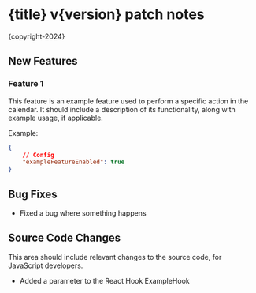 <!-- THIS FILE SHOULD BE COPIED AND RENAMED TO E.G "1.0.0.md" FOR THE CURRENT VERSION -->
<!-- ENSURE THAT PLACEHOLDER CONTENT IS REMOVED BEFORE DISTRIBUTION -->
<!-- TEXT WRAPPED IN CURLY BRACKETS WILL AUTOMATICALLY BE PARSED, DO NOT REPLACE THESE -->
<!-- MARKDOWN COMMENTS PLACED IN SINGLE LINES WILL BE REMOVED -->

# {title} v{version} patch notes
{copyright-2024}
<!-- REPLACE 2024 WITH THE CURRENT YEAR OF THE PATCH NOTE -->

## New Features
### Feature 1
This feature is an example feature used to perform a specific action in the calendar.
It should include a description of its functionality, along with example usage, if applicable.

Example:
```json
{
    // Config
    "exampleFeatureEnabled": true
}
```

## Bug Fixes
- Fixed a bug where something happens

<!-- SINGLE LINE COMMENTS MARKED WITH [JSONLY START] AND [JSONLY END] WILL ONLY BE INCLUDED IN SOURCE CODE NOTES -->
<!-- ENSURE THAT THERE'S AN EQUAL AMOUNT OF START AND END TOKENS, OR THE DISTRIBUTE SCRIPT WILL ERROR -->
<!-- [JSONLY START] -->
## Source Code Changes
This area should include relevant changes to the source code, for JavaScript developers.

- Added a parameter to the React Hook ExampleHook
<!-- [JSONLY END] -->